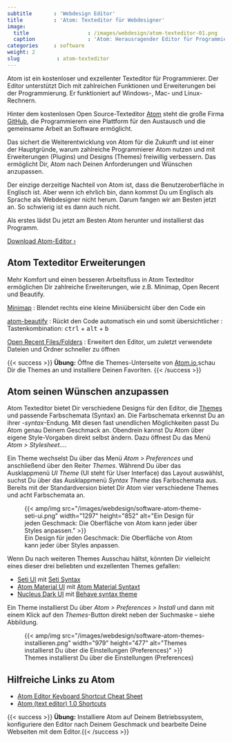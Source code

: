 ```yaml
---
subtitle       : 'Webdesign Editor'
title          : 'Atom: Texteditor für Webdesigner'
image:
  title                   : /images/webdesign/atom-texteditor-01.png
  caption                 : 'Atom: Herausragender Editor für Programmierer'
categories     : software
weight: 2
slug            : atom-texteditor
---
```

Atom ist ein kostenloser und exzellenter Texteditor für Programmierer. Der Editor unterstützt Dich mit zahlreichen Funktionen und Erweiterungen bei der Programmierung. Er funktioniert auf Windows-, Mac- und Linux-Rechnern.
<!-- readmore -->

Hinter dem kostenlosen Open Source-Texteditor [Atom](https://atom.io/) steht die große Firma [GitHub](https://github.com/), die Programmierern eine Plattform für den Austausch und die gemeinsame Arbeit an Software ermöglicht.

Das sichert die Weiterentwicklung von Atom für die Zukunft und ist einer der Hauptgründe, warum zahlreiche Programmierer Atom nutzen und mit Erweiterungen (Plugins) und Designs (Themes) freiwillig verbessern. Das ermöglicht Dir, Atom nach Deinen Anforderungen und Wünschen anzupassen.

Der einzige derzeitige Nachteil von Atom ist, dass die Benutzeroberfläche in Englisch ist. Aber wenn ich ehrlich bin, dann kommst Du um Englisch als Sprache als Webdesigner nicht herum. Darum fangen wir am Besten jetzt an. So schwierig ist es dann auch nicht.

Als erstes lädst Du jetzt am Besten Atom herunter und installierst das Programm.

<a href="https://atom.io/" class="button success" target="_blank">Download Atom-Editor ›</a>

## Atom Texteditor Erweiterungen

Mehr Komfort und einen besseren Arbeitsfluss in Atom Texteditor ermöglichen Dir zahlreiche Erweiterungen, wie z.B. Minimap, Open Recent und Beautify.

[Minimap](https://atom.io/packages/minimap)
:   Blendet rechts eine kleine Miniübersicht über den Code ein

[atom-beautify](https://atom.io/packages/atom-beautify)
:   Rückt den Code automatisch ein und somit übersichtlicher
:   Tastenkombination: <kbd>ctrl</kbd> + <kbd>alt</kbd> + <kbd>b</kbd>

[Open Recent Files/Folders](https://atom.io/packages/open-recent)
:   Erweitert den Editor, um zuletzt verwendete Dateien und Ordner schneller zu öffnen

{{< success >}}
**Übung:** Öffne die Themes-Unterseite von <a href="https://atom.io/themes/">Atom.io</a>,schau Dir die Themes an und installiere Deinen Favoriten.
{{< /success >}}

## Atom seinen Wünschen anzupassen

Atom Texteditor bietet Dir verschiedene Designs für den Editor, die [Themes](https://atom.io/themes/) und passende Farbschemata (Syntax) an. Die Farbschemata erkennst Du an ihrer *-syntax*-Endung. Mit diesen fast unendlichen Möglichkeiten passt Du Atom genau Deinem Geschmack an. Obendrein kannst Du Atom über eigene Style-Vorgaben direkt selbst ändern. Dazu öffnest Du das Menü *Atom > Stylesheet…*.

Ein Theme wechselst Du über das Menü *Atom > Preferences* und anschließend über den Reiter *Themes*. Während Du über das Ausklappmenü *UI Theme* (UI steht für User Interface) das Layout auswählst, suchst Du über das Ausklappmenü *Syntax Theme* das Farbschemata aus. Bereits mit der Standardversion bietet Dir Atom vier verschiedene Themes und acht Farbschemata an.

<figure>
{{< amp/img src="/images/webdesign/software-atom-theme-seti-ui.png" width="1297" height="852" alt="Ein Design für jeden Geschmack: Die Oberfläche von Atom kann jeder über Styles anpassen." >}}
<figcaption>Ein Design für jeden Geschmack: Die Oberfläche von Atom kann jeder über Styles anpassen.</figcaption>
</figure>

Wenn Du nach weiteren Themes Ausschau hältst, könnten Dir vielleicht eines dieser drei beliebten und exzellenten Themes gefallen:

* [Seti UI](https://atom.io/themes/seti-ui) mit [Seti Syntax](https://atom.io/themes/seti-syntax)
* [Atom Material UI](https://atom.io/themes/atom-material-ui) mit [Atom Material Syntaxt](https://atom.io/themes/atom-material-syntax)
* [Nucleus Dark UI](https://atom.io/themes/nucleus-dark-ui) mit [Behave syntax theme](https://atom.io/themes/behave-theme)

Ein Theme installierst Du über *Atom > Preferences > Install* und dann mit einem Klick auf den *Themes*-Button direkt neben der Suchmaske – siehe Abbildung.

<figure>
  {{< amp/img src="/images/webdesign/software-atom-themes-installieren.png" width="979" height="477" alt="Themes installierst Du über die Einstellungen (Preferences)" >}}
  <figcaption>Themes installierst Du über die Einstellungen (Preferences)</figcaption>
</figure>

## Hilfreiche Links zu Atom

- [Atom Editor Keyboard Shortcut Cheat Sheet](https://bugsnag.com/blog/atom-editor-cheat-sheet)
- [Atom (text editor) 1.0 Shortcuts](http://www.shortcutworld.com/en/linux/Atom-(text-editor)_1.0.html)

{{< success >}}
**Übung:** Installiere Atom auf Deinem Betriebssystem, konfiguriere den Editor nach Deinem Geschmack und bearbeite Deine Webseiten mit dem Editor.{{< /success >}}
